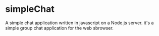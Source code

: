 # simpleChat
A simple chat application written in javascript on a Node.js server. it's a simple group chat application for the web sbrowser.
